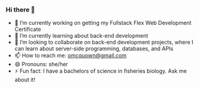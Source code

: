 ### Hi there 👋

- 🔭 I’m currently working on getting my Fullstack Flex Web Development Certificate 
- 🌱 I’m currently learning about back-end development
- 👯 I’m looking to collaborate on back-end development projects, where I can learn about server-side programming, databases, and APIs
- 📫 How to reach me: omcquown@gmail.com
- 😄 Pronouns: she/her
- ⚡ Fun fact: I have a bachelors of science in fisheries biology. Ask me about it!

